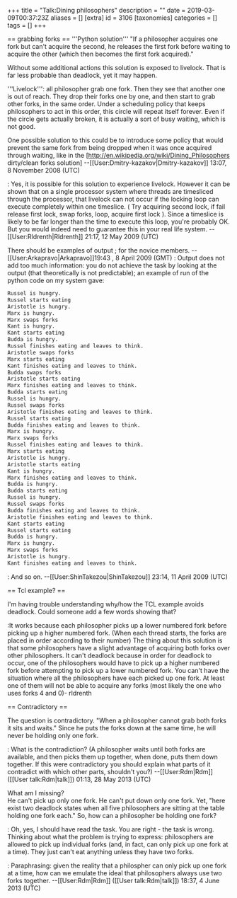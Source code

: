 +++
title = "Talk:Dining philosophers"
description = ""
date = 2019-03-09T00:37:23Z
aliases = []
[extra]
id = 3106
[taxonomies]
categories = []
tags = []
+++

== grabbing forks ==
'''Python solution''' "If a philosopher acquires one fork but can't acquire the second, he releases the first fork before waiting to acquire the other (which then becomes the first fork acquired)."

Without some additional actions this solution is exposed to livelock. That is far less probable than deadlock, yet it may happen.

'''Livelock''': all philosopher grab one fork. Then they see that another one is out of reach. They drop their forks one by one, and then start to grab other forks, in the same order. Under a scheduling policy that keeps philosophers to act in this order, this circle will repeat itself forever. Even if the circle gets actually broken, it is actually a sort of busy waiting, which is not good.

One possible solution to this could be to introduce some policy that would prevent the same fork from being dropped when it was once acquired through waiting, like in the [http://en.wikipedia.org/wiki/Dining_Philosophers dirty/clean forks solution] --[[User:Dmitry-kazakov|Dmitry-kazakov]] 13:07, 8 November 2008 (UTC)

: Yes, it is possible for this solution to experience livelock. However it can be shown that on a single processor system where threads are timesliced through the processor, that livelock can not occur if the locking loop can execute completely within one timeslice.  ( Try acquiring second lock, if fail release first lock, swap forks, loop, acquire first lock ). Since a timeslice is likely to be far longer than the time to execute this loop, you're probably OK. But you would indeed need to guarantee this in your real life system. --[[User:Rldrenth|Rldrenth]] 21:17, 12 May 2009 (UTC)


There should be examples of output ; for the novice members. --[[User:Arkapravo|Arkapravo]]19:43 , 8 April 2009 (GMT)
: Output does not add too much information: you do not achieve the task by looking at the output (that theoretically is not predictable); an example of run of the python code on my system gave:


```txt
Russel is hungry.
Russel starts eating 
Aristotle is hungry.
Marx is hungry.
Marx swaps forks
Kant is hungry.
Kant starts eating 
Budda is hungry.
Russel finishes eating and leaves to think.
Aristotle swaps forks
Marx starts eating 
Kant finishes eating and leaves to think.
Budda swaps forks
Aristotle starts eating 
Marx finishes eating and leaves to think.
Budda starts eating 
Russel is hungry.
Russel swaps forks
Aristotle finishes eating and leaves to think.
Russel starts eating 
Budda finishes eating and leaves to think.
Marx is hungry.
Marx swaps forks
Russel finishes eating and leaves to think.
Marx starts eating
Aristotle is hungry.
Aristotle starts eating 
Kant is hungry.
Marx finishes eating and leaves to think.
Budda is hungry.
Budda starts eating 
Russel is hungry.
Russel swaps forks
Budda finishes eating and leaves to think.
Aristotle finishes eating and leaves to think.
Kant starts eating 
Russel starts eating 
Budda is hungry.
Marx is hungry.
Marx swaps forks
Aristotle is hungry.
Kant finishes eating and leaves to think.
```


: And so on. --[[User:ShinTakezou|ShinTakezou]] 23:14, 11 April 2009 (UTC)

== Tcl example? ==

I'm having trouble understanding why/how the TCL example avoids deadlock. Could someone add a few words showing that?

:It works because each philosopher picks up a lower numbered fork before picking up a higher numbered fork.  (When each thread starts, the forks are placed in order according to their number) The thing about this solution is that some philosophers have a slight advantage of acquiring both forks over other philosophers.  It can't deadlock because in order for deadlock to occur, one of the philosophers would have to pick up a higher numbered fork before attempting to pick up a lower numbered fork.  You can't have the situation where all the philosophers have each picked up one fork.  At least one of them will not be able to acquire any forks (most likely the one who uses forks 4 and 0)- rldrenth

== Contradictory ==

   The question is contradictory.
"When a philosopher cannot grab both forks it sits and waits."
Since he puts the forks down at the same time, 
he will never be holding only one fork.

: What is the contradiction? (A philosopher waits until both forks are available, and then picks them up together, when done, puts them down together. If this were contradictory you should explain what parts of it contradict with which other parts, shouldn't you?) --[[User:Rdm|Rdm]] ([[User talk:Rdm|talk]]) 01:13, 28 May 2013 (UTC)

  What am I missing?  
He can't pick up only one fork.  He can't put down only one fork.
Yet, "here exist two deadlock states when all five philosophers are sitting at the table holding one fork each."
So, how can a philosopher be holding one fork?

: Oh, yes, I should have read the task. You are right - the task is wrong. Thinking about what the problem is trying to express: philosophers are allowed to pick up individual forks (and, in fact, can only pick up one fork at a time). They just can't eat anything unless they have two forks.

: Paraphrasing: given the reality that a philospher can only pick up one fork at a time, how can we emulate the ideal that philosophers always use two forks together. --[[User:Rdm|Rdm]] ([[User talk:Rdm|talk]]) 18:37, 4 June 2013 (UTC)
